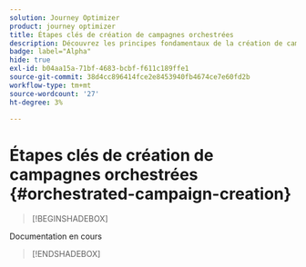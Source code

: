 ```yaml
---
solution: Journey Optimizer
product: journey optimizer
title: Étapes clés de création de campagnes orchestrées
description: Découvrez les principes fondamentaux de la création de campagnes orchestrées avec Adobe Journey Optimizer
badge: label="Alpha"
hide: true
exl-id: b04aa15a-71bf-4683-bcbf-f611c189ffe1
source-git-commit: 38d4cc896414fce2e8453940fb4674ce7e60fd2b
workflow-type: tm+mt
source-wordcount: '27'
ht-degree: 3%

---
```



# Étapes clés de création de campagnes orchestrées {#orchestrated-campaign-creation}

>[!BEGINSHADEBOX]

Documentation en cours

>[!ENDSHADEBOX]
